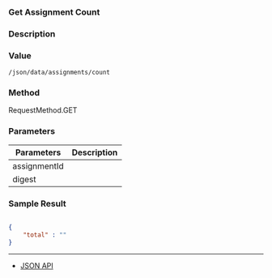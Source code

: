 ### Get Assignment Count

### Description

### Value

`/json/data/assignments/count`

### Method

RequestMethod.GET

### Parameters

| Parameters | Description |
|---|---|
| assignmentId |  |
| digest |  |

### Sample Result

```json

{
	"total" : ""
}
```

---
- [JSON API](ResAPI.md)